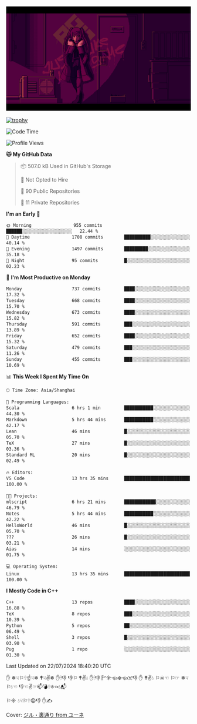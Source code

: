 ![](imgs/main.png)

[![trophy](https://github-profile-trophy.vercel.app/?username=NeilKleistGao&theme=dracula)](https://github.com/ryo-ma/github-profile-trophy)

<!--START_SECTION:waka-->
![Code Time](http://img.shields.io/badge/Code%20Time-1%2C218%20hrs%2034%20mins-blue)

![Profile Views](http://img.shields.io/badge/Profile%20Views-0-blue)

**🐱 My GitHub Data** 

> 📦 507.0 kB Used in GitHub's Storage 
 > 
> 🚫 Not Opted to Hire
 > 
> 📜 90 Public Repositories 
 > 
> 🔑 11 Private Repositories 
 > 
**I'm an Early 🐤** 

```text
🌞 Morning                955 commits         ██████░░░░░░░░░░░░░░░░░░░   22.44 % 
🌆 Daytime                1708 commits        ██████████░░░░░░░░░░░░░░░   40.14 % 
🌃 Evening                1497 commits        █████████░░░░░░░░░░░░░░░░   35.18 % 
🌙 Night                  95 commits          █░░░░░░░░░░░░░░░░░░░░░░░░   02.23 % 
```
📅 **I'm Most Productive on Monday** 

```text
Monday                   737 commits         ████░░░░░░░░░░░░░░░░░░░░░   17.32 % 
Tuesday                  668 commits         ████░░░░░░░░░░░░░░░░░░░░░   15.70 % 
Wednesday                673 commits         ████░░░░░░░░░░░░░░░░░░░░░   15.82 % 
Thursday                 591 commits         ███░░░░░░░░░░░░░░░░░░░░░░   13.89 % 
Friday                   652 commits         ████░░░░░░░░░░░░░░░░░░░░░   15.32 % 
Saturday                 479 commits         ███░░░░░░░░░░░░░░░░░░░░░░   11.26 % 
Sunday                   455 commits         ███░░░░░░░░░░░░░░░░░░░░░░   10.69 % 
```


📊 **This Week I Spent My Time On** 

```text
🕑︎ Time Zone: Asia/Shanghai

💬 Programming Languages: 
Scala                    6 hrs 1 min         ███████████░░░░░░░░░░░░░░   44.30 % 
Markdown                 5 hrs 44 mins       ███████████░░░░░░░░░░░░░░   42.17 % 
Lean                     46 mins             █░░░░░░░░░░░░░░░░░░░░░░░░   05.70 % 
TeX                      27 mins             █░░░░░░░░░░░░░░░░░░░░░░░░   03.36 % 
Standard ML              20 mins             █░░░░░░░░░░░░░░░░░░░░░░░░   02.49 % 

🔥 Editors: 
VS Code                  13 hrs 35 mins      █████████████████████████   100.00 % 

🐱‍💻 Projects: 
mlscript                 6 hrs 21 mins       ████████████░░░░░░░░░░░░░   46.79 % 
Notes                    5 hrs 44 mins       ███████████░░░░░░░░░░░░░░   42.22 % 
HelloWorld               46 mins             █░░░░░░░░░░░░░░░░░░░░░░░░   05.70 % 
???                      26 mins             █░░░░░░░░░░░░░░░░░░░░░░░░   03.21 % 
Aias                     14 mins             ░░░░░░░░░░░░░░░░░░░░░░░░░   01.75 % 

💻 Operating System: 
Linux                    13 hrs 35 mins      █████████████████████████   100.00 % 
```

**I Mostly Code in C++** 

```text
C++                      13 repos            ████░░░░░░░░░░░░░░░░░░░░░   16.88 % 
TeX                      8 repos             ███░░░░░░░░░░░░░░░░░░░░░░   10.39 % 
Python                   5 repos             ██░░░░░░░░░░░░░░░░░░░░░░░   06.49 % 
Shell                    3 repos             █░░░░░░░░░░░░░░░░░░░░░░░░   03.90 % 
Pug                      1 repo              ░░░░░░░░░░░░░░░░░░░░░░░░░   01.30 % 
```




 Last Updated on 22/07/2024 18:40:20 UTC
<!--END_SECTION:waka-->

✋ ❄☟⚐🕆☝☟❄ 🕈☟✌❄ ✋🕯👎 👎⚐ 🕈✌💧 ✋🕯👎 🏱☼☜❄☜☠👎 ✋ 🕈✌💧 ⚐☠☜ ⚐☞ ❄☟⚐💧☜ 👎☜✌☞📫💣🕆❄☜💧📬

⚐☼ 💧☟⚐🕆☹👎 ✋✍

Cover: [ジル・裏通り from ユーネ](https://www.pixiv.net/artworks/62127066)
